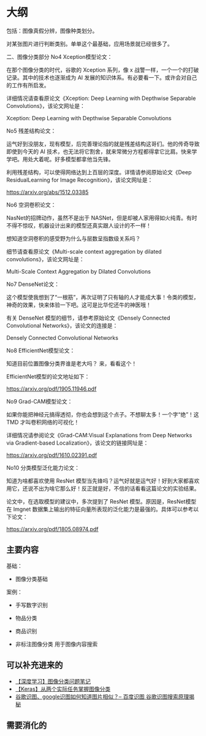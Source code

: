 # 大纲

包括：图像真假分辨，图像种类划分。




对某张图片进行判断类别。单单这个最基础，应用场景就已经很多了。



二、图像分类部分
No4 Xception模型论文：

在那个图像分类的时代，谷歌的 Xception 系列，像 x 战警一样，一个一个的打破记录。其中的技术也逐渐成为 AI 发展的知识体系。有必要看一下。或许会对自己的工作有所启发。

详细情况请查看原论文《Xception: Deep Learning with Depthwise Separable Convolutions》，该论文网址是：

Xception: Deep Learning with Depthwise Separable Convolutions

No5 残差结构论文：

运气好到没朋友，现有模型，后完善理论指的就是残差结构这哥们。他的传奇导致即使到今天的 AI 技术，也无法将它割舍，就来常微分方程都得拿它比肩。快来学学吧。用处大着呢。好多模型都拿他当先锋。

利用残差结构，可以使得网络达到上百层的深度。详情请参阅原始论文《Deep ResidualLearning for Image Recognition》，该论文网址是：

https://arxiv.org/abs/1512.03385

No6 空洞卷积论文：

NasNet的招牌动作，虽然不是出于 NASNet，但是却被人家用得如火纯青。有时不得不惊叹，机器设计出来的模型还真实跟人设计的不一样！

想知道空洞卷积的感受野为什么与层数呈指数级关系吗？

细节请查看原论文《Multi-scale context aggregation by dilated convolutions》，该论文网址是：

Multi-Scale Context Aggregation by Dilated Convolutions

No7 DenseNet论文：

这个模型使我想到了“一根筋”，再次证明了只有轴的人才能成大事！令类的模型，神奇的效果，快来体验一下吧。这可是比华佗还牛的神医哦！

有关 DenseNet 模型的细节，请参考原始论文《Densely Connected Convolutional Networks》，该论文的连接是：

Densely Connected Convolutional Networks

No8 EfficientNet模型论文：

知道目前位置图像分类界谁是老大吗？ 来，看看这个！

EfficientNet模型的论文地址如下：

https://arxiv.org/pdf/1905.11946.pdf

No9 Grad-CAM模型论文：

如果你能把神经元搞得透彻，你也会想到这个点子。不想聊太多！一个字“绝”！这 TMD 才叫卷积网络的可视化！

详细情况请参阅论文《Grad-CAM:Visual Explanations from Deep Networks via Gradient-based Localization》，该论文的链接网址是：

https://arxiv.org/pdf/1610.02391.pdf

No10 分类模型泛化能力论文：

知道为啥都喜欢使用 ResNet 模型当先锋吗？运气好就是运气好！好到大家都喜欢用它，还说不出为啥它那么好！反正就是好，不信的话看看这篇论文的实验结果。

论文中，在选取模型的建议中，多次提到了 ResNet 模型。原因是，ResNet模型在 Imgnet 数据集上输出的特征向量所表现的泛化能力是最强的。具体可以参考以下论文：

https://arxiv.org/pdf/1805.08974.pdf

## 主要内容

基础：

- 图像分类基础

案例：

- 手写数字识别
- 物品分类
- 商品识别


- 非标注图像分类 用于图像内容搜索

## 可以补充进来的

- [【深度学习】图像分类问题笔记](https://blog.csdn.net/JinChengneng/article/details/78136503)
- [【Keras】从两个实际任务掌握图像分类](https://www.cnblogs.com/skyfsm/p/8051705.html#4098850)
- [谷歌识图、google识图如何知道图片相似？– 百度识图 谷歌识图搜索原理揭秘](http://www.hahait.com/news/185.html)

## 需要消化的
